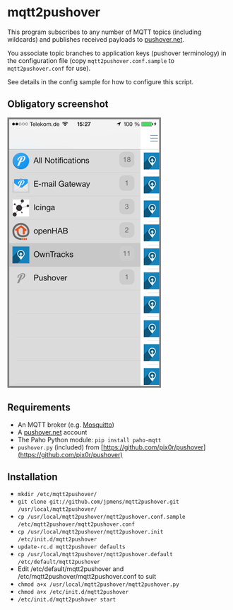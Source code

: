 # mqtt2pushover

This program subscribes to any number of MQTT topics (including wildcards) and publishes received payloads to [pushover.net](https://pushover.net).

You associate topic branches to application keys (pushover terminology) in the configuration file (copy `mqtt2pushover.conf.sample` to `mqtt2pushover.conf` for use). 

See details in the config sample for how to configure this script.

## Obligatory screenshot

![pushover on iOS](screenshot.png)

## Requirements

* An MQTT broker (e.g. [Mosquitto](http://mosquitto.org))
* A [pushover.net](https://pushover.net/) account
* The Paho Python module: `pip install paho-mqtt`
* `pushover.py` (included) from [https://github.com/pix0r/pushover](https://github.com/pix0r/pushover)

## Installation

* `mkdir /etc/mqtt2pushover/`
* `git clone git://github.com/jpmens/mqtt2pushover.git /usr/local/mqtt2pushover/`
* `cp /usr/local/mqtt2pushover/mqtt2pushover.conf.sample /etc/mqtt2pushover/mqtt2pushover.conf`
* `cp /usr/local/mqtt2pushover/mqtt2pushover.init /etc/init.d/mqtt2pushover`
* `update-rc.d mqtt2pushover defaults`
* `cp /usr/local/mqtt2pushover/mqtt2pushover.default /etc/default/mqtt2pushover`
* Edit /etc/default/mqtt2pushover and /etc/mqtt2pushover/mqtt2pushover.conf to suit
* `chmod a+x /usr/local/mqtt2pushover/mqtt2pushover.py`
* `chmod a+x /etc/init.d/mqtt2pushover`
* `/etc/init.d/mqtt2pushover start`
